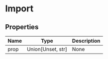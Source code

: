 # Import


## Properties
Name | Type | Description
------------ | ------------- | -------------
prop | Union[Unset, str] | None

